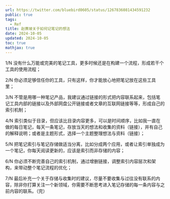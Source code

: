 ```yaml
---
url: https://twitter.com/bluebird0605/status/1267836081434591232
public: true
tags:
  - Ref
title: 赵赛坡关于如何记笔记的想法
date: 2024-10-05
updated: 2024-10-05
toc: true
mathjax: true
---
```


1/N 没有什么万能或完美的笔记工具，更多时候还是在构建一个流程，形成若干个工具的使用流程；

2/N 你必须足够信任你的工具，只有这样，你才能放心地把笔记放在这些工具里；

3/N 不管是用哪一种笔记产品，我建议通过链接的形式把内容联系起来，包括笔记工具内部的链接以及外部网盘公开链接或者文章的互联网链接等等，形成自己的索引机制；

4/N 索引类似于目录，但应该比目录内容更多，可以是时间顺序，比如我一直在做的每日笔记，每天一条笔记，存放当天的想法和收集的资料（链接），并有自己的解释说明；或者是主题形式，选择一个主题整理想法与资料（链接）；

5/N 把笔记索引与笔记存储做适当分离，比如分成两个应用，或者让索引单独成为一个笔记，你每天阅读更新的，应该是索引而非存储的内容；

6/N 你必须不断完善自己的索引机制，通过增删链接，调整索引内容层次和架构，来带动整个笔记流程的优化；

7/N 最后补充一个关于存储与收集时的建议，尽量不要收集与过往没有联系的内容，除非你打算关注一个新领域，你需要不断思考进入笔记存储的每一条内容与之前内容的联系。（完）
